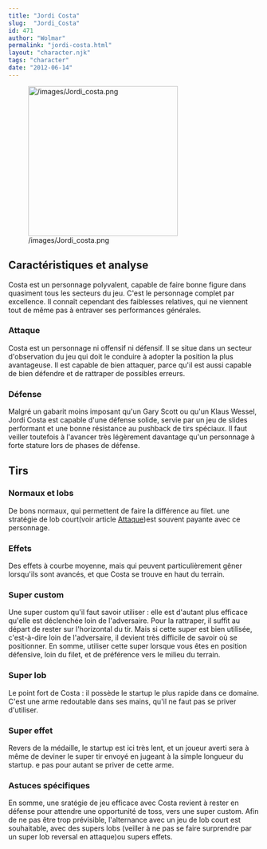 ```yaml
---
title: "Jordi Costa"
slug:  "Jordi_Costa"
id: 471
author: "Wolmar"
permalink: "jordi-costa.html"
layout: "character.njk"
tags: "character"
date: "2012-06-14"
---
```


<figure>
<img src="/images/Jordi_costa.png" title="/images/Jordi_costa.png"
width="300" alt="/images/Jordi_costa.png" />
<figcaption aria-hidden="true">/images/Jordi_costa.png</figcaption>
</figure>

## Caractéristiques et analyse

Costa est un personnage polyvalent, capable de faire bonne figure dans
quasiment tous les secteurs du jeu. C'est le personnage complet par
excellence. Il connaît cependant des faiblesses relatives, qui ne
viennent tout de même pas à entraver ses performances générales.

### Attaque

Costa est un personnage ni offensif ni défensif. Il se situe dans un
secteur d'observation du jeu qui doit le conduire à adopter la position
la plus avantageuse. Il est capable de bien attaquer, parce qu'il est
aussi capable de bien défendre et de rattraper de possibles erreurs.

### Défense

Malgré un gabarit moins imposant qu'un Gary Scott ou qu'un Klaus Wessel,
Jordi Costa est capable d'une défense solide, servie par un jeu de
slides performant et une bonne résistance au pushback de tirs spéciaux.
Il faut veiller toutefois à l'avancer très légèrement davantage qu'un
personnage à forte stature lors de phases de défense.

## Tirs

### Normaux et lobs

De bons normaux, qui permettent de faire la différence au filet. une
stratégie de lob court(voir article [Attaque](Attaque))est
souvent payante avec ce personnage.

### Effets

Des effets à courbe moyenne, mais qui peuvent particulièrement gêner
lorsqu'ils sont avancés, et que Costa se trouve en haut du terrain.

### Super custom

Une super custom qu'il faut savoir utiliser : elle est d'autant plus
efficace qu'elle est déclenchée loin de l'adversaire. Pour la rattraper,
il suffit au départ de rester sur l'horizontal du tir. Mais si cette
super est bien utilisée, c'est-à-dire loin de l'adversaire, il devient
très difficile de savoir où se positionner. En somme, utiliser cette
super lorsque vous êtes en position défensive, loin du filet, et de
préférence vers le milieu du terrain.

### Super lob

Le point fort de Costa : il possède le startup le plus rapide dans ce
domaine. C'est une arme redoutable dans ses mains, qu'il ne faut pas se
priver d'utiliser.

### Super effet

Revers de la médaille, le startup est ici très lent, et un joueur averti
sera à même de deviner le super tir envoyé en jugeant à la simple
longueur du startup. e pas pour autant se priver de cette arme.

### Astuces spécifiques

En somme, une sratégie de jeu efficace avec Costa revient à rester en
défense pour attendre une opportunité de toss, vers une super custom.
Afin de ne pas être trop prévisible, l'alternance avec un jeu de lob
court est souhaitable, avec des supers lobs (veiller à ne pas se faire
surprendre par un super lob reversal en attaque)ou supers effets.
